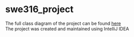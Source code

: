 # swe316_project
The full class diagram of the project can be found [here](https://lucid.app/lucidchart/f52710d6-2750-4b37-87e3-4af5c4296454/edit?invitationId=inv_1e58e6e3-e1cf-478b-8662-488ce7df3172)  
The project was created and maintained using IntelliJ IDEA
